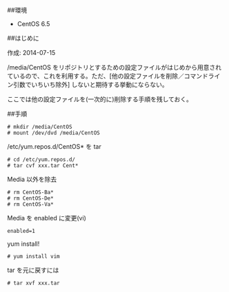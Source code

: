 ##環境

- CentOS 6.5

##はじめに

作成: 2014-07-15

/media/CentOS をリポジトリとするための設定ファイルがはじめから用意されているので、これを利用する。ただ、[他の設定ファイルを削除／コマンドライン引数でいちいち除外] しないと期待する挙動にならない。  
  
ここでは他の設定ファイルを(一次的に)削除する手順を残しておく。

##手順

```
# mkdir /media/CentOS
# mount /dev/dvd /media/CentOS
```

/etc/yum.repos.d/CentOS* を tar
```
# cd /etc/yum.repos.d/
# tar cvf xxx.tar Cent*
```

Media 以外を除去
```
# rm CentOS-Ba*
# rm CentOS-De*
# rm CentOS-Va*
```

Media を enabled に変更(vi)
```
enabled=1
```

yum install!
```
# yum install vim
```

tar を元に戻すには
```
# tar xvf xxx.tar
```
